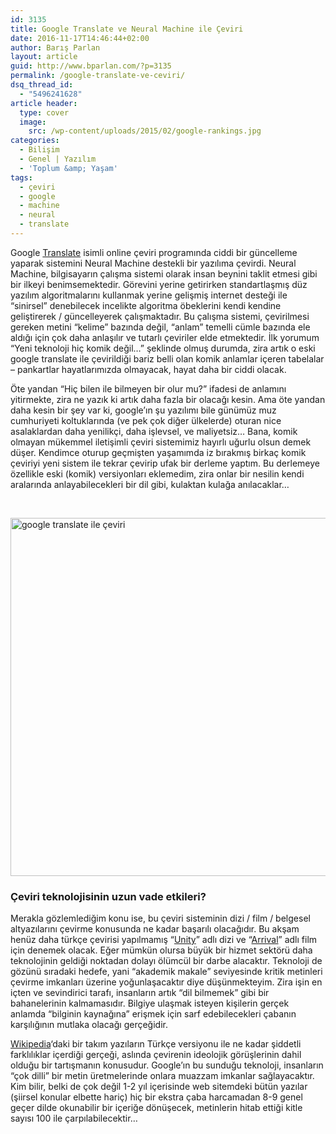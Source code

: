 ```yaml
---
id: 3135
title: Google Translate ve Neural Machine ile Çeviri
date: 2016-11-17T14:46:44+02:00
author: Barış Parlan
layout: article
guid: http://www.bparlan.com/?p=3135
permalink: /google-translate-ve-ceviri/
dsq_thread_id:
  - "5496241628"
article header:
  type: cover
  image:
    src: /wp-content/uploads/2015/02/google-rankings.jpg
categories:
  - Bilişim
  - Genel | Yazılım
  - 'Toplum &amp; Yaşam'
tags:
  - çeviri
  - google
  - machine
  - neural
  - translate
---
```


Google [Translate](https://translate.google.com/) isimli online çeviri programında ciddi bir güncelleme yaparak sistemini Neural Machine destekli bir yazılıma çevirdi. Neural Machine, bilgisayarın çalışma sistemi olarak insan beynini taklit etmesi gibi bir ilkeyi benimsemektedir. Görevini yerine getirirken standartlaşmış düz yazılım algoritmalarını kullanmak yerine gelişmiş internet desteği ile &#8220;sinirsel&#8221; denebilecek incelikte algoritma öbeklerini kendi kendine geliştirerek / güncelleyerek çalışmaktadır. Bu çalışma sistemi, çevirilmesi gereken metini &#8220;kelime&#8221; bazında değil, &#8220;anlam&#8221; temelli cümle bazında ele aldığı için çok daha anlaşılır ve tutarlı çeviriler elde etmektedir. İlk yorumum &#8220;Yeni teknoloji hiç komik değil&#8230;&#8221; şeklinde olmuş durumda, zira artık o eski google translate ile çevirildiği bariz belli olan komik anlamlar içeren tabelalar &#8211; pankartlar hayatlarımızda olmayacak, hayat daha bir ciddi olacak.

Öte yandan &#8220;Hiç bilen ile bilmeyen bir olur mu?&#8221; ifadesi de anlamını yitirmekte, zira ne yazık ki artık daha fazla bir olacağı kesin. Ama öte yandan daha kesin bir şey var ki, google&#8217;ın şu yazılımı bile günümüz muz cumhuriyeti koltuklarında (ve pek çok diğer ülkelerde) oturan nice asalaklardan daha yenilikçi, daha işlevsel, ve maliyetsiz&#8230; Bana, komik olmayan mükemmel iletişimli çeviri sistemimiz hayırlı uğurlu olsun demek düşer. Kendimce oturup geçmişten yaşamımda iz bırakmış birkaç komik çeviriyi yeni sistem ile tekrar çevirip ufak bir derleme yaptım. Bu derlemeye özellikle eski (komik) versiyonları eklemedim, zira onlar bir nesilin kendi aralarında anlayabilecekleri bir dil gibi, kulaktan kulağa anılacaklar&#8230;

&nbsp;

<img class="aligncenter wp-image-3136 size-full" src="https://i1.wp.com/www.bparlan.com/wp-content/uploads/2016/11/hic-komik-değil.jpg?resize=730%2C573" alt="google translate ile çeviri" width="730" height="573" srcset="https://i1.wp.com/www.bparlan.com/wp-content/uploads/2016/11/hic-komik-değil.jpg?w=730 730w, https://i1.wp.com/www.bparlan.com/wp-content/uploads/2016/11/hic-komik-değil.jpg?resize=300%2C235 300w, https://i1.wp.com/www.bparlan.com/wp-content/uploads/2016/11/hic-komik-değil.jpg?resize=637%2C500 637w" sizes="(max-width: 730px) 100vw, 730px" data-recalc-dims="1" /> 

### Çeviri teknolojisinin uzun vade etkileri?

Merakla gözlemlediğim konu ise, bu çeviri sisteminin dizi / film / belgesel altyazılarını çevirme konusunda ne kadar başarılı olacağıdır. Bu akşam henüz daha türkçe çevirisi yapılmamış &#8220;[Unity](http://www.imdb.com/title/tt2049636/)&#8221; adlı dizi ve &#8220;[Arrival](http://www.imdb.com/title/tt2543164/)&#8221; adlı film için denemek olacak. Eğer mümkün olursa büyük bir hizmet sektörü daha teknolojinin geldiği noktadan dolayı ölümcül bir darbe alacaktır. Teknoloji de gözünü sıradaki hedefe, yani &#8220;akademik makale&#8221; seviyesinde kritik metinleri çevirme imkanları üzerine yoğunlaşacaktır diye düşünmekteyim. Zira işin en içten ve sevindirici tarafı, insanların artık &#8220;dil bilmemek&#8221; gibi bir bahanelerinin kalmamasıdır. Bilgiye ulaşmak isteyen kişilerin gerçek anlamda &#8220;bilginin kaynağına&#8221; erişmek için sarf edebilecekleri çabanın karşılığının mutlaka olacağı gerçeğidir.

[Wikipedia](https://www.wikipedia.org/)&#8216;daki bir takım yazıların Türkçe versiyonu ile ne kadar şiddetli farklılıklar içerdiği gerçeği, aslında çevirenin ideolojik görüşlerinin dahil olduğu bir tartışmanın konusudur. Google&#8217;ın bu sunduğu teknoloji, insanların &#8220;çok dilli&#8221; bir metin üretmelerinde onlara muazzam imkanlar sağlayacaktır. Kim bilir, belki de çok değil 1-2 yıl içerisinde web sitemdeki bütün yazılar (şiirsel konular elbette hariç) hiç bir ekstra çaba harcamadan 8-9 genel geçer dilde okunabilir bir içeriğe dönüşecek, metinlerin hitab ettiği kitle sayısı 100 ile çarpılabilecektir&#8230;

&nbsp;
